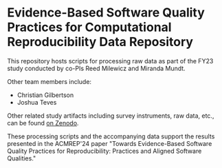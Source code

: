 # Evidence-Based Software Quality Practices for Computational Reproducibility Data Repository

This repository hosts scripts for processing raw data as part of the FY23 study conducted
by co-PIs Reed Milewicz and Miranda Mundt.

Other team members include:

- Christian Gilbertson
- Joshua Teves

Other related study artifacts including survey instruments, raw data, etc., can
be found [on Zenodo](https://zenodo.org/records/11150653).

These processing scripts and the accompanying data support the results presented
in the ACMREP'24 paper "Towards Evidence-Based Software Quality Practices for
Reproducibility: Practices and Aligned Software Qualities."
